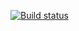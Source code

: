 [![Build status](https://ci.appveyor.com/api/projects/status/sad8c6xqttxx8kn9?svg=true)](https://ci.appveyor.com/project/Niksel00/ajs-test-ci-lesson-4-task-2)
